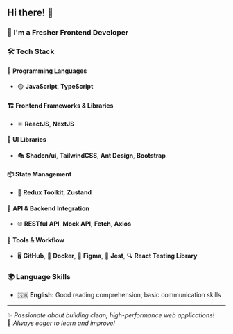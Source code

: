 ## Hi there! 👋  
### 🚀 I'm a Fresher Frontend Developer  

### 🛠️ Tech Stack  
#### 🎯 Programming Languages  
- 🟡 **JavaScript**, **TypeScript**  

#### 🏗️ Frontend Frameworks & Libraries  
- ⚛️ **ReactJS**, **NextJS**  

#### 🎨 UI Libraries  
- 🎭 **Shadcn/ui**, **TailwindCSS**, **Ant Design**, **Bootstrap**  

#### 📦 State Management  
- 🔄 **Redux Toolkit**, **Zustand**  

#### 🔗 API & Backend Integration  
- 🌐 **RESTful API**, **Mock API**, **Fetch**, **Axios**  

#### 🔧 Tools & Workflow  
- 🖥️ **GitHub**, 🐳 **Docker**, 🎨 **Figma**, 🧪 **Jest**, 🔍 **React Testing Library**  

### 🌍 Language Skills  
- 🇬🇧 **English:** Good reading comprehension, basic communication skills  

---

✨ *Passionate about building clean, high-performance web applications!*  
🚀 *Always eager to learn and improve!*  



<!--
**duythong114/duythong114** is a ✨ _special_ ✨ repository because its `README.md` (this file) appears on your GitHub profile.

Here are some ideas to get you started:

- 🔭 I’m currently working on ...
- 🌱 I’m currently learning ...
- 👯 I’m looking to collaborate on ...
- 🤔 I’m looking for help with ...
- 💬 Ask me about ...
- 📫 How to reach me: ...
- 😄 Pronouns: ...
- ⚡ Fun fact: ...
-->
